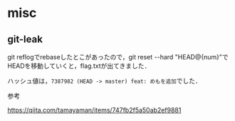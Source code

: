 # misc

## git-leak

git reflogでrebaseしたとこがあったので，git reset --hard "HEAD@{num}"でHEADを移動していくと，flag.txtが出てきました．

ハッシュ値は，`7387982 (HEAD -> master) feat: めもを追加`でした．

参考

https://qiita.com/tamayaman/items/747fb2f5a50ab2ef9881


